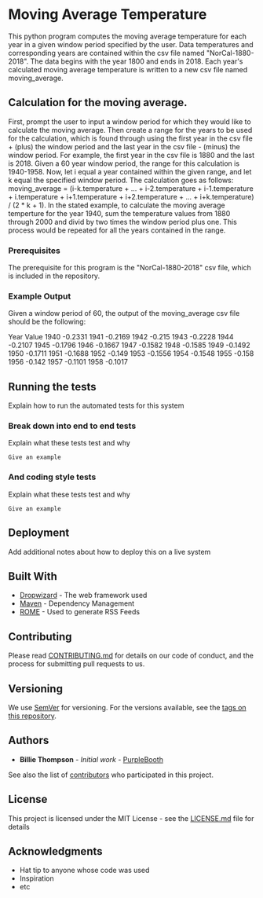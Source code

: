 # Moving Average Temperature

This python program computes the moving average temperature for each year in a given window period specified by the user. Data temperatures and corresponding years are contained within the csv file named "NorCal-1880-2018". The data begins with the year 1800 and ends in 2018. Each year's calculated moving average temperature is written to a new csv file named moving_average.

##  Calculation for the moving average.

First, prompt the user to input a window period for which they would like to calculate the moving average. Then create a range for the years to be used for the calculation, which is found through using the first year in the csv file + (plus) the window period and the last year in the csv file - (minus) the window period. For example, the first year in the csv file is 1880 and the last is 2018. Given a 60 year window period, the range for this calculation is 1940-1958. Now, let i equal a year contained within the given range, and let k equal the specified window period. The calculation goes as follows: moving_average = (i-k.temperature + ... + i-2.temperature + i-1.temperature + i.temperature + i+1.temperature + i+2.temperature + ... + i+k.temperature) / (2 * k + 1). In the stated example, to calculate the moving average temperture for the year 1940, sum the temperature values from 1880 through 2000 and divid by two times the window period plus one. This process would be repeated for all the years contained in the range.

### Prerequisites

The prerequisite for this program is the "NorCal-1880-2018" csv file, which is included in the repository.

### Example Output
Given a window period of 60, the output of the moving_average csv file should be the following:

Year	Value
1940	-0.2331
1941	-0.2169
1942	-0.215
1943	-0.2228
1944	-0.2107
1945	-0.1796
1946	-0.1667
1947	-0.1582
1948	-0.1585
1949	-0.1492
1950	-0.1711
1951	-0.1688
1952	-0.149
1953	-0.1556
1954	-0.1548
1955	-0.158
1956	-0.142
1957	-0.1101
1958	-0.1017

## Running the tests

Explain how to run the automated tests for this system

### Break down into end to end tests

Explain what these tests test and why

```
Give an example
```

### And coding style tests

Explain what these tests test and why

```
Give an example
```

## Deployment

Add additional notes about how to deploy this on a live system

## Built With

* [Dropwizard](http://www.dropwizard.io/1.0.2/docs/) - The web framework used
* [Maven](https://maven.apache.org/) - Dependency Management
* [ROME](https://rometools.github.io/rome/) - Used to generate RSS Feeds

## Contributing

Please read [CONTRIBUTING.md](https://gist.github.com/PurpleBooth/b24679402957c63ec426) for details on our code of conduct, and the process for submitting pull requests to us.

## Versioning

We use [SemVer](http://semver.org/) for versioning. For the versions available, see the [tags on this repository](https://github.com/your/project/tags). 

## Authors

* **Billie Thompson** - *Initial work* - [PurpleBooth](https://github.com/PurpleBooth)

See also the list of [contributors](https://github.com/your/project/contributors) who participated in this project.

## License

This project is licensed under the MIT License - see the [LICENSE.md](LICENSE.md) file for details

## Acknowledgments

* Hat tip to anyone whose code was used
* Inspiration
* etc
